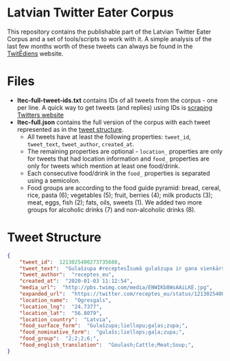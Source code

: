 # Latvian Twitter Eater Corpus
This repository contains the publishable part of the Latvian Twitter Eater Corpus and a set of tools/scripts to work with it.
A simple analysis of the last few months worth of these tweets can always be found in the [TwitĒdiens](http://twitediens.ml/) website.

# Files
- **ltec-full-tweet-ids.txt** contains IDs of all tweets from the corpus - one per line. A quick way to get tweets (and replies) using IDs is [scraping Twitters website](https://github.com/M4t1ss/TwEater)
- **ltec-full.json** contains the full version of the corpus with each tweet represented as in the [tweet structure](#tweet-structure). 
	- All tweets have at least the following properties: `tweet_id`, `tweet_text`, `tweet_author`, `created_at`. 
	- The remaining properties are optional - `location_` properties are only for tweets that had location information and `food_` properties are only for tweets which mention at least one food/drink.
	- Each consecutive food/drink in the `food_` properties is separated using a semicolon.
	- Food groups are according to the food guide pyramid: bread, cereal, rice, pasta (6); vegetables (5); fruit, berries (4); milk products (3); meat, eggs, fish (2); fats, oils, sweets (1). We added two more groups for alcoholic drinks (7) and non-alcoholic drinks (8).

# Tweet Structure
```json
{
	"tweet_id":  1213025400273735680,
	"tweet_text":  "Gulašzupa #receptesĪsumā gulašzupa ir gana vienkārša liellopu gaļas bāzēta zupa https://t.co/OnqDwotQr0 https://t.co/Z2tAodyj9M",
	"tweet_author":  "receptes_eu",
	"created_at":  "2020-01-03 11:12:54",
	"media_url":  "http://pbs.twimg.com/media/ENWIKb8WsAAiLKE.jpg",
	"expanded_url":  "https://twitter.com/receptes_eu/status/1213025400273735680/photo/1",
	"location_name":  "Ogresgals",
	"location_lng":  "24.7377",
	"location_lat":  "56.8079",
	"location_country":  "Latvia",
	"food_surface_form":  "Gulašzupa;liellopu;gaļas;zupa;",
	"food_nominative_form":  "gulašs;liellops;gaļa;zupa;",
	"food_group":  "2;2;2;6;",
	"food_english_translation":  "Goulash;Cattle;Meat;Soup;",
}
```